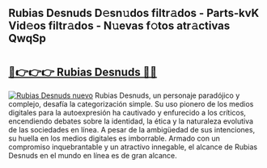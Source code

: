 ## Rubias Desnuds D𝚎sn𝚞dos filtr𝚊dos - Parts-kvK Vid𝚎os filtr𝚊dos - N𝚞evas f𝚘tos atr𝚊ctivas QwqSp

# <h2><a href="http://mb1kog.tromn.icu/?c=Rubias+Desnuds">🔗👉👉👉 Rubias Desnuds 🔗🔗</a></h2>

[![Rubias Desnuds nuevo](https://i.imgur.com/pEAQMta.gif)](http://mb1kog.tromn.icu/?c=Rubias+Desnuds)
Rubias Desnuds, un personaje paradójico y complejo, desafía la categorización simple. Su uso pionero de los medios digitales para la autoexpresión ha cautivado y enfurecido a los críticos, encendiendo debates sobre la identidad, la ética y la naturaleza evolutiva de las sociedades en línea. A pesar de la ambigüedad de sus intenciones, su huella en los medios digitales es imborrable. Armado con un compromiso inquebrantable y un atractivo innegable, el alcance de Rubias Desnuds en el mundo en línea es de gran alcance.
